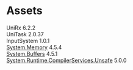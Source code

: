 # Assets
UniRx 6.2.2  
UniTask 2.0.37  
InputSystem 1.0.1  
[System.Memory](https://www.nuget.org/packages/System.Memory/) 4.5.4  
[System.Buffers](https://www.nuget.org/packages/System.Buffers/) 4.5.1  
[System.Runtime.CompilerServices.Unsafe](https://www.nuget.org/packages/System.Runtime.CompilerServices.Unsafe/) 5.0.0  